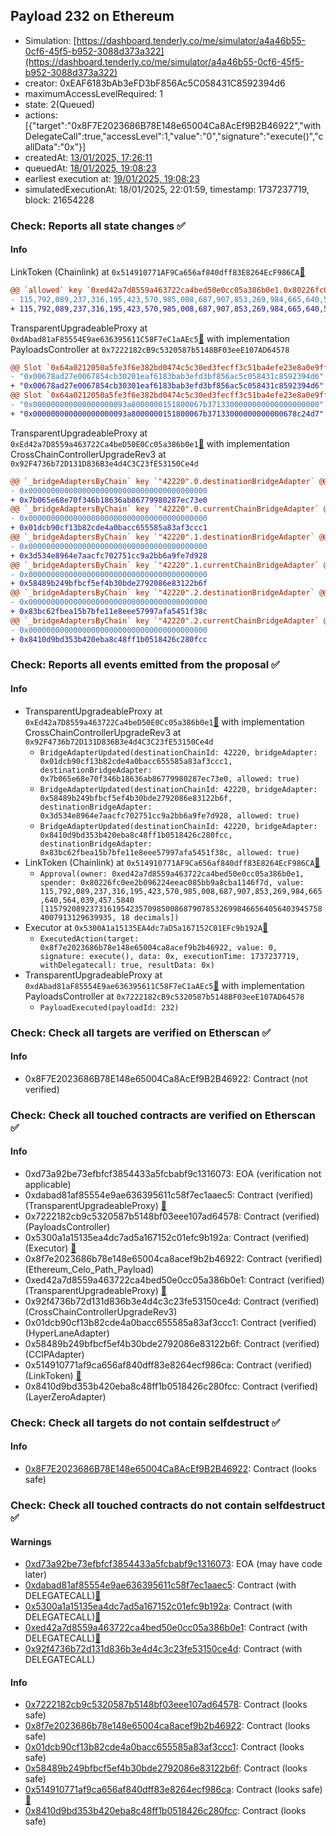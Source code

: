 ## Payload 232 on Ethereum

- Simulation: [https://dashboard.tenderly.co/me/simulator/a4a46b55-0cf6-45f5-b952-3088d373a322](https://dashboard.tenderly.co/me/simulator/a4a46b55-0cf6-45f5-b952-3088d373a322)
- creator: 0xEAF6183bAb3eFD3bF856Ac5C058431C8592394d6
- maximumAccessLevelRequired: 1
- state: 2(Queued)
- actions: [{"target":"0x8F7E2023686B78E148e65004Ca8AcEf9B2B46922","withDelegateCall":true,"accessLevel":1,"value":"0","signature":"execute()","callData":"0x"}]
- createdAt: [13/01/2025, 17:26:11](https://etherscan.io/tx/0x752928c11f3e73ce0917abdcfc4e2b421ebd9ef1352d637abc48ea905b209f01)
- queuedAt: [18/01/2025, 19:08:23](https://etherscan.io/tx/0xd6d0e76ff91bf5c85ab748546d39486a31c96b9e3bde31893c96898f0efb647a)
- earliest execution at: [19/01/2025, 19:08:23](https://www.epochconverter.com/countdown?q=1737313703)
- simulatedExecutionAt: 18/01/2025, 22:01:59, timestamp: 1737237719, block: 21654228
### Check: Reports all state changes :white_check_mark:

#### Info


LinkToken (Chainlink) at `0x514910771AF9Ca656af840dff83E8264EcF986CA`[:ghost:](https://github.com/bgd-labs/aave-address-book "AaveV2Ethereum.ASSETS.LINK.UNDERLYING, AaveV3Ethereum.ASSETS.LINK.UNDERLYING")
```diff
@@ `allowed` key `0xed42a7d8559a463722ca4bed50e0cc05a386b0e1.0x80226fc0ee2b096224eeac085bb9a8cba1146f7d` @@
- 115,792,089,237,316,195,423,570,985,008,687,907,853,269,984,665,640,564,039,447.0106 [115792089237316195423570985008687907853269984665640564039447010671522283003646, 18 decimals]
+ 115,792,089,237,316,195,423,570,985,008,687,907,853,269,984,665,640,564,039,457.5840 [115792089237316195423570985008687907853269984665640564039457584007913129639935, 18 decimals]
```

TransparentUpgradeableProxy at `0xdAbad81aF85554E9ae636395611C58F7eC1aAEc5`[:ghost:](https://github.com/bgd-labs/aave-address-book "GovernanceV3Ethereum.PAYLOADS_CONTROLLER") with implementation PayloadsController at `0x7222182cB9c5320587b5148BF03eeE107AD64578`
```diff
@@ Slot `0x64a0212050a5fe3f6e382bd0474c5c30ed3fecff3c51ba4efe23e8a0e9ffc4f6` @@
- "0x00678ad27e0067854cb30201eaf6183bab3efd3bf856ac5c058431c8592394d6"
+ "0x00678ad27e0067854cb30301eaf6183bab3efd3bf856ac5c058431c8592394d6"
@@ Slot `0x64a0212050a5fe3f6e382bd0474c5c30ed3fecff3c51ba4efe23e8a0e9ffc4f7` @@
- "0x000000000000000000093a8000000151800067b3713300000000000000000000"
+ "0x000000000000000000093a8000000151800067b37133000000000000678c24d7"
```

TransparentUpgradeableProxy at `0xEd42a7D8559a463722Ca4beD50E0Cc05a386b0e1`[:ghost:](https://github.com/bgd-labs/aave-address-book "GovernanceV3Ethereum.CROSS_CHAIN_CONTROLLER") with implementation CrossChainControllerUpgradeRev3 at `0x92F4736b72D131D836B3e4d4C3C23fE53150Ce4d`
```diff
@@ `_bridgeAdaptersByChain` key `"42220".0.destinationBridgeAdapter` @@
- 0x0000000000000000000000000000000000000000
+ 0x7b065e68e70f346b18636ab86779980287ec73e0
@@ `_bridgeAdaptersByChain` key `"42220".0.currentChainBridgeAdapter` @@
- 0x0000000000000000000000000000000000000000
+ 0x01dcb90cf13b82cde4a0bacc655585a83af3ccc1
@@ `_bridgeAdaptersByChain` key `"42220".1.destinationBridgeAdapter` @@
- 0x0000000000000000000000000000000000000000
+ 0x3d534e8964e7aacfc702751cc9a2bb6a9fe7d928
@@ `_bridgeAdaptersByChain` key `"42220".1.currentChainBridgeAdapter` @@
- 0x0000000000000000000000000000000000000000
+ 0x58489b249bfbcf5ef4b30bde2792086e83122b6f
@@ `_bridgeAdaptersByChain` key `"42220".2.destinationBridgeAdapter` @@
- 0x0000000000000000000000000000000000000000
+ 0x83bc62fbea15b7bfe11e8eee57997afa5451f38c
@@ `_bridgeAdaptersByChain` key `"42220".2.currentChainBridgeAdapter` @@
- 0x0000000000000000000000000000000000000000
+ 0x8410d9bd353b420eba8c48ff1b0518426c280fcc
```


### Check: Reports all events emitted from the proposal :white_check_mark:

#### Info

- TransparentUpgradeableProxy at `0xEd42a7D8559a463722Ca4beD50E0Cc05a386b0e1`[:ghost:](https://github.com/bgd-labs/aave-address-book "GovernanceV3Ethereum.CROSS_CHAIN_CONTROLLER") with implementation CrossChainControllerUpgradeRev3 at `0x92F4736b72D131D836B3e4d4C3C23fE53150Ce4d`
  - `BridgeAdapterUpdated(destinationChainId: 42220, bridgeAdapter: 0x01dcb90cf13b82cde4a0bacc655585a83af3ccc1, destinationBridgeAdapter: 0x7b065e68e70f346b18636ab86779980287ec73e0, allowed: true)`
  - `BridgeAdapterUpdated(destinationChainId: 42220, bridgeAdapter: 0x58489b249bfbcf5ef4b30bde2792086e83122b6f, destinationBridgeAdapter: 0x3d534e8964e7aacfc702751cc9a2bb6a9fe7d928, allowed: true)`
  - `BridgeAdapterUpdated(destinationChainId: 42220, bridgeAdapter: 0x8410d9bd353b420eba8c48ff1b0518426c280fcc, destinationBridgeAdapter: 0x83bc62fbea15b7bfe11e8eee57997afa5451f38c, allowed: true)`
- LinkToken (Chainlink) at `0x514910771AF9Ca656af840dff83E8264EcF986CA`[:ghost:](https://github.com/bgd-labs/aave-address-book "AaveV2Ethereum.ASSETS.LINK.UNDERLYING, AaveV3Ethereum.ASSETS.LINK.UNDERLYING")
  - `Approval(owner: 0xed42a7d8559a463722ca4bed50e0cc05a386b0e1, spender: 0x80226fc0ee2b096224eeac085bb9a8cba1146f7d, value: 115,792,089,237,316,195,423,570,985,008,687,907,853,269,984,665,640,564,039,457.5840 [115792089237316195423570985008687907853269984665640564039457584007913129639935, 18 decimals])`
- Executor at `0x5300A1a15135EA4dc7aD5a167152C01EFc9b192A`[:ghost:](https://github.com/bgd-labs/aave-address-book "AaveV2Ethereum.POOL_ADMIN, AaveV2EthereumAMM.POOL_ADMIN, AaveV3Ethereum.ACL_ADMIN, AaveV3EthereumEtherFi.ACL_ADMIN, AaveV3EthereumLido.ACL_ADMIN, GovernanceV3Ethereum.EXECUTOR_LVL_1")
  - `ExecutedAction(target: 0x8f7e2023686b78e148e65004ca8acef9b2b46922, value: 0, signature: execute(), data: 0x, executionTime: 1737237719, withDelegatecall: true, resultData: 0x)`
- TransparentUpgradeableProxy at `0xdAbad81aF85554E9ae636395611C58F7eC1aAEc5`[:ghost:](https://github.com/bgd-labs/aave-address-book "GovernanceV3Ethereum.PAYLOADS_CONTROLLER") with implementation PayloadsController at `0x7222182cB9c5320587b5148BF03eeE107AD64578`
  - `PayloadExecuted(payloadId: 232)`

### Check: Check all targets are verified on Etherscan :white_check_mark:

#### Info

- 0x8F7E2023686B78E148e65004Ca8AcEf9B2B46922: Contract (not verified) 

### Check: Check all touched contracts are verified on Etherscan :white_check_mark:

#### Info

- 0xd73a92be73efbfcf3854433a5fcbabf9c1316073: EOA (verification not applicable)
- 0xdabad81af85554e9ae636395611c58f7ec1aaec5: Contract (verified) (TransparentUpgradeableProxy) [:ghost:](https://github.com/bgd-labs/aave-address-book "GovernanceV3Ethereum.PAYLOADS_CONTROLLER")
- 0x7222182cb9c5320587b5148bf03eee107ad64578: Contract (verified) (PayloadsController) 
- 0x5300a1a15135ea4dc7ad5a167152c01efc9b192a: Contract (verified) (Executor) [:ghost:](https://github.com/bgd-labs/aave-address-book "AaveV2Ethereum.POOL_ADMIN, AaveV2EthereumAMM.POOL_ADMIN, AaveV3Ethereum.ACL_ADMIN, AaveV3EthereumEtherFi.ACL_ADMIN, AaveV3EthereumLido.ACL_ADMIN, GovernanceV3Ethereum.EXECUTOR_LVL_1")
- 0x8f7e2023686b78e148e65004ca8acef9b2b46922: Contract (verified) (Ethereum_Celo_Path_Payload) 
- 0xed42a7d8559a463722ca4bed50e0cc05a386b0e1: Contract (verified) (TransparentUpgradeableProxy) [:ghost:](https://github.com/bgd-labs/aave-address-book "GovernanceV3Ethereum.CROSS_CHAIN_CONTROLLER")
- 0x92f4736b72d131d836b3e4d4c3c23fe53150ce4d: Contract (verified) (CrossChainControllerUpgradeRev3) 
- 0x01dcb90cf13b82cde4a0bacc655585a83af3ccc1: Contract (verified) (HyperLaneAdapter) 
- 0x58489b249bfbcf5ef4b30bde2792086e83122b6f: Contract (verified) (CCIPAdapter) 
- 0x514910771af9ca656af840dff83e8264ecf986ca: Contract (verified) (LinkToken) [:ghost:](https://github.com/bgd-labs/aave-address-book "AaveV2Ethereum.ASSETS.LINK.UNDERLYING, AaveV3Ethereum.ASSETS.LINK.UNDERLYING")
- 0x8410d9bd353b420eba8c48ff1b0518426c280fcc: Contract (verified) (LayerZeroAdapter) 

### Check: Check all targets do not contain selfdestruct :white_check_mark:

#### Info

- [0x8F7E2023686B78E148e65004Ca8AcEf9B2B46922](https://etherscan.io/address/0x8F7E2023686B78E148e65004Ca8AcEf9B2B46922): Contract (looks safe)

### Check: Check all touched contracts do not contain selfdestruct :white_check_mark:

#### Warnings

- [0xd73a92be73efbfcf3854433a5fcbabf9c1316073](https://etherscan.io/address/0xd73a92be73efbfcf3854433a5fcbabf9c1316073): EOA (may have code later)
- [0xdabad81af85554e9ae636395611c58f7ec1aaec5](https://etherscan.io/address/0xdabad81af85554e9ae636395611c58f7ec1aaec5): Contract (with DELEGATECALL)[:ghost:](https://github.com/bgd-labs/aave-address-book "GovernanceV3Ethereum.PAYLOADS_CONTROLLER")
- [0x5300a1a15135ea4dc7ad5a167152c01efc9b192a](https://etherscan.io/address/0x5300a1a15135ea4dc7ad5a167152c01efc9b192a): Contract (with DELEGATECALL)[:ghost:](https://github.com/bgd-labs/aave-address-book "AaveV2Ethereum.POOL_ADMIN, AaveV2EthereumAMM.POOL_ADMIN, AaveV3Ethereum.ACL_ADMIN, AaveV3EthereumEtherFi.ACL_ADMIN, AaveV3EthereumLido.ACL_ADMIN, GovernanceV3Ethereum.EXECUTOR_LVL_1")
- [0xed42a7d8559a463722ca4bed50e0cc05a386b0e1](https://etherscan.io/address/0xed42a7d8559a463722ca4bed50e0cc05a386b0e1): Contract (with DELEGATECALL)[:ghost:](https://github.com/bgd-labs/aave-address-book "GovernanceV3Ethereum.CROSS_CHAIN_CONTROLLER")
- [0x92f4736b72d131d836b3e4d4c3c23fe53150ce4d](https://etherscan.io/address/0x92f4736b72d131d836b3e4d4c3c23fe53150ce4d): Contract (with DELEGATECALL)

#### Info

- [0x7222182cb9c5320587b5148bf03eee107ad64578](https://etherscan.io/address/0x7222182cb9c5320587b5148bf03eee107ad64578): Contract (looks safe)
- [0x8f7e2023686b78e148e65004ca8acef9b2b46922](https://etherscan.io/address/0x8f7e2023686b78e148e65004ca8acef9b2b46922): Contract (looks safe)
- [0x01dcb90cf13b82cde4a0bacc655585a83af3ccc1](https://etherscan.io/address/0x01dcb90cf13b82cde4a0bacc655585a83af3ccc1): Contract (looks safe)
- [0x58489b249bfbcf5ef4b30bde2792086e83122b6f](https://etherscan.io/address/0x58489b249bfbcf5ef4b30bde2792086e83122b6f): Contract (looks safe)
- [0x514910771af9ca656af840dff83e8264ecf986ca](https://etherscan.io/address/0x514910771af9ca656af840dff83e8264ecf986ca): Contract (looks safe)[:ghost:](https://github.com/bgd-labs/aave-address-book "AaveV2Ethereum.ASSETS.LINK.UNDERLYING, AaveV3Ethereum.ASSETS.LINK.UNDERLYING")
- [0x8410d9bd353b420eba8c48ff1b0518426c280fcc](https://etherscan.io/address/0x8410d9bd353b420eba8c48ff1b0518426c280fcc): Contract (looks safe)

